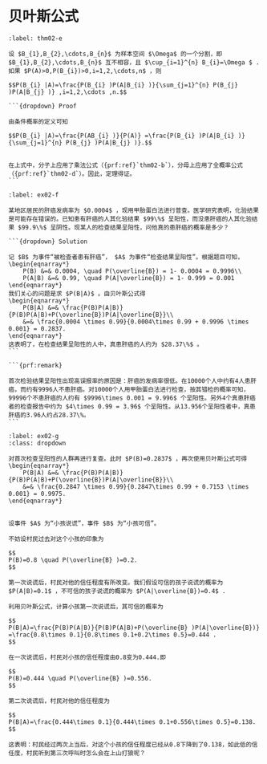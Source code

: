 # 贝叶斯公式

````{prf:theorem} 贝叶斯公式
:label: thm02-e

设 $B_{1},B_{2},\cdots,B_{n}$ 为样本空间 $\Omega$ 的一个分割，即 $B_{1},B_{2},\cdots,B_{n}$ 互不相容，且 $\cup_{i=1}^{n} B_{i}=\Omega $ .如果 $P(A)>0,P(B_{i})>0,i=1,2,\cdots,n$ ，则

$$P(B_{i} |A)=\frac{P(B_{i} )P(A|B_{i} )}{\sum_{j=1}^{n} P(B_{j} )P(A|B_{j} )} ,i=1,2,\cdots ,n.$$

```{dropdown} Proof

由条件概率的定义可知

$$P(B_{i} |A)=\frac{P(AB_{i} )}{P(A)} =\frac{P(B_{i} )P(A|B_{i} )}{\sum_{j=1}^{n} P(B_{j} )P(A|B_{j} )}.$$


在上式中，分子上应用了乘法公式（{prf:ref}`thm02-b`），分母上应用了全概率公式（{prf:ref}`thm02-d`）。因此，定理得证。
```
````

````{prf:example} 肝癌首测
:label: ex02-f

某地区居民的肝癌发病率为 $0.0004$ ，现用甲胎蛋白法进行普查。医学研究表明，化验结果是可能存在错误的。已知患有肝癌的人其化验结果 $99\%$ 呈阳性，而没患肝癌的人其化验结果 $99.9\%$ 呈阴性。现某人的检查结果呈阳性，问他真的患肝癌的概率是多少？

```{dropdown} Solution

记 $B$ 为事件“被检查者患有肝癌”， $A$ 为事件“检查结果呈阳性”。根据题目可知，
\begin{eqnarray*}
    P(B) &=& 0.0004, \quad P(\overline{B}) = 1- 0.0004 = 0.9996\\
    P(A|B) &=& 0.99, \quad P(A|\overline{B}) = 1- 0.999 = 0.001
\end{eqnarray*}
我们关心的问题是求 $P(B|A)$ 。由贝叶斯公式得
\begin{eqnarray*}
    P(B|A) &=& \frac{P(B)P(A|B)}{P(B)P(A|B)+P(\overline{B})P(A|\overline{B}}\\
    &=& \frac{0.0004 \times 0.99}{0.0004\times 0.99 + 0.9996 \times 0.001} = 0.2837.
\end{eqnarray*}
这表明了，在检查结果呈阳性的人中，真患肝癌的人约为 $28.37\%$ 。
```

```{prf:remark}

首次检验结果呈阳性出现高误报率的原因是：肝癌的发病率很低。在10000个人中约有4人患肝癌，而约有9996人不患肝癌。对10000个人用甲胎蛋白法进行检查，按其错检的概率可知，99996个不患肝癌的人约有 $9996\times 0.001 = 9.996$ 个呈阳性。另外4个真患肝癌者的检查报告中约为 $4\times 0.99 = 3.96$ 个呈阳性。从13.956个呈阳性者中，真患肝癌的3.96人约占28.37\%。
```
````

````{prf:example} 肝癌复测
:label: ex02-g
:class: dropdown

对首次检查呈阳性的人群再进行复查。此时 $P(B)=0.2837$ ，再次使用贝叶斯公式可得
\begin{eqnarray*}
    P(B|A) &=& \frac{P(B)P(A|B)}{P(B)P(A|B)+P(\overline{B})P(A|\overline{B}}\\
    &=& \frac{0.2847 \times 0.99}{0.2847\times 0.99 + 0.7153 \times 0.001} = 0.9975.
\end{eqnarray*}

````

```{prf:example} “狼来了”

设事件 $A$ 为“小孩说谎”，事件 $B$ 为“小孩可信”。

不妨设村民过去对这个小孩的印象为

$$
P(B)=0.8 \quad P(\overline{B} )=0.2.
$$

第一次说谎后，村民对他的信任程度有所改变。我们假设可信的孩子说谎的概率为 $P(A|B)=0.1$ ，不可信的孩子说谎的概率为 $P(A|\overline{B})=0.4$ .

利用贝叶斯公式，计算小孩第一次说谎后，其可信的概率为

$$
P(B|A)=\frac{P(B)P(A|B)}{P(B)P(A|B)+P(\overline{B} )P(A|\overline{B})} =\frac{0.8\times 0.1}{0.8\times 0.1+0.2\times 0.5}=0.444 .
$$

在一次说谎后，村民对小孩的信任程度由0.8变为0.444.即

$$
P(B)=0.444 \quad P(\overline{B} )=0.556.
$$

第二次说谎后，村民对他的信任程度为

$$
P(B|A)=\frac{0.444\times 0.1}{0.444\times 0.1+0.556\times 0.5}=0.138.
$$

这表明：村民经过两次上当后，对这个小孩的信任程度已经从0.8下降到了0.138，如此低的信任度，村民听到第三次呼叫时怎么会在上山打狼呢？
```




